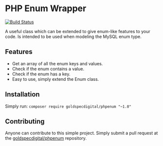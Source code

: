 # PHP Enum Wrapper

[![Build Status](https://travis-ci.org/goldspecdigital/phpenum.svg?branch=1.0)](https://travis-ci.org/goldspecdigital/phpenum)

A useful class which can be extended to give enum-like features to your code. Is intended to be used when modeling the MySQL enum type.

## Features
* Get an array of all the enum keys and values.
* Check if the enum contains a value.
* Check if the enum has a key.
* Easy to use, simply extend the Enum class.

## Installation
Simply run: `composer require goldspecdigital/phpenum "~1.0"`

## Contributing
Anyone can contribute to this simple project. Simply submit a pull request at the [goldspecdigital/phpenum](https://github.com/goldspecdigital/phpenum) repository.
